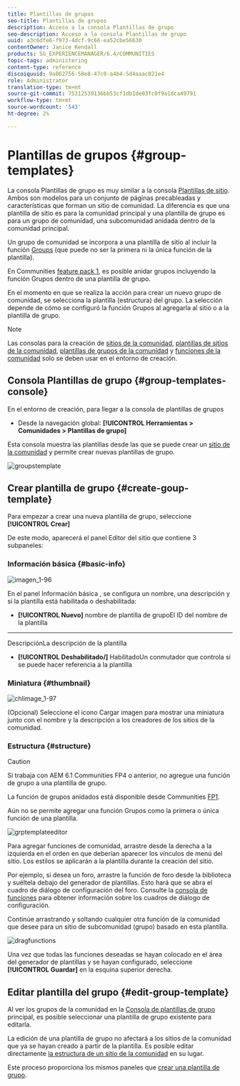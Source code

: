 ```yaml
---
title: Plantillas de grupos
seo-title: Plantillas de grupos
description: Acceso a la consola Plantillas de grupo
seo-description: Acceso a la consola Plantillas de grupo
uuid: a3c6dfe6-f973-4dcf-9c66-ea52cbe56630
contentOwner: Janice Kendall
products: SG_EXPERIENCEMANAGER/6.4/COMMUNITIES
topic-tags: administering
content-type: reference
discoiquuid: 9a862756-58e8-47c0-a4b4-5d4aaac021e4
role: Administrator
translation-type: tm+mt
source-git-commit: 75312539136bb53cf1db1de03fc0f9a1dca49791
workflow-type: tm+mt
source-wordcount: '543'
ht-degree: 2%

---
```



# Plantillas de grupos {#group-templates}

La consola Plantillas de grupo es muy similar a la consola [Plantillas de sitio](sites.md). Ambos son modelos para un conjunto de páginas precableadas y características que forman un sitio de comunidad. La diferencia es que una plantilla de sitio es para la comunidad principal y una plantilla de grupo es para un grupo de comunidad, una subcomunidad anidada dentro de la comunidad principal.

Un grupo de comunidad se incorpora a una plantilla de sitio al incluir la función [Groups](functions.md#groups-function) (que puede no ser la primera ni la única función de la plantilla).

En Communities [feature pack 1](deploy-communities.md#latestfeaturepack), es posible anidar grupos incluyendo la función Grupos dentro de una plantilla de grupo.

En el momento en que se realiza la acción para crear un nuevo grupo de comunidad, se selecciona la plantilla (estructura) del grupo. La selección depende de cómo se configuró la función Grupos al agregarla al sitio o a la plantilla de grupo.

>[!NOTE]
>
>Las consolas para la creación de [sitios de la comunidad](sites-console.md), [plantillas de sitios de la comunidad](sites.md), [plantillas de grupos de la comunidad](tools-groups.md) y [funciones de la comunidad](functions.md) solo se deben usar en el entorno de creación.

## Consola Plantillas de grupo {#group-templates-console}

En el entorno de creación, para llegar a la consola de plantillas de grupos

* Desde la navegación global: **[!UICONTROL Herramientas > Comunidades > Plantillas de grupo]**

Esta consola muestra las plantillas desde las que se puede crear un [sitio de la comunidad](sites-console.md) y permite crear nuevas plantillas de grupo.

![groupstemplate](assets/groupstemplate.png)

## Crear plantilla de grupo {#create-goup-template}

Para empezar a crear una nueva plantilla de grupo, seleccione **[!UICONTROL Crear]**

De este modo, aparecerá el panel Editor del sitio que contiene 3 subpaneles:

### Información básica {#basic-info}

![imagen_1-96](assets/chlimage_1-96.png)

En el panel Información básica , se configura un nombre, una descripción y si la plantilla está habilitada o deshabilitada:

* **[!UICONTROL Nuevo]**
nombre de plantilla de grupoEl ID del nombre de la plantilla

* ****
DescripciónLa descripción de la plantilla

* **[!UICONTROL Deshabilitado/]**
HabilitadoUn conmutador que controla si se puede hacer referencia a la plantilla

### Miniatura    {#thumbnail}

![chlimage_1-97](assets/chlimage_1-97.png)

(Opcional) Seleccione el icono Cargar imagen para mostrar una miniatura junto con el nombre y la descripción a los creadores de los sitios de la comunidad.

### Estructura {#structure}

>[!CAUTION]
>
>Si trabaja con AEM 6.1 Communities FP4 o anterior, no agregue una función de grupo a una plantilla de grupo.
>
>La función de grupos anidados está disponible desde Communities [FP1](communities.md#latestfeaturepack).
>
>Aún no se permite agregar una función Grupos como la primera o única función de una plantilla.

![grptemplateeditor](assets/grptemplateeditor.png)

Para agregar funciones de comunidad, arrastre desde la derecha a la izquierda en el orden en que deberían aparecer los vínculos de menú del sitio. Los estilos se aplicarán a la plantilla durante la creación del sitio.

Por ejemplo, si desea un foro, arrastre la función de foro desde la biblioteca y suéltela debajo del generador de plantillas. Esto hará que se abra el cuadro de diálogo de configuración del foro. Consulte la [consola de funciones](functions.md) para obtener información sobre los cuadros de diálogo de configuración.

Continúe arrastrando y soltando cualquier otra función de la comunidad que desee para un sitio de subcomunidad (grupo) basado en esta plantilla.

![dragfunctions](assets/dragfunctions.png)

Una vez que todas las funciones deseadas se hayan colocado en el área del generador de plantillas y se hayan configurado, seleccione **[!UICONTROL Guardar]** en la esquina superior derecha.

## Editar plantilla del grupo {#edit-group-template}

Al ver los grupos de la comunidad en la [Consola de plantillas de grupo](#group-templates-console) principal, es posible seleccionar una plantilla de grupo existente para editarla.

La edición de una plantilla de grupo no afectará a los sitios de la comunidad que ya se hayan creado a partir de la plantilla. Es posible editar directamente [la estructura de un sitio de la comunidad](sites-console.md#modify-structure) en su lugar.

Este proceso proporciona los mismos paneles que [crear una plantilla de grupo](#create-goup-template).
